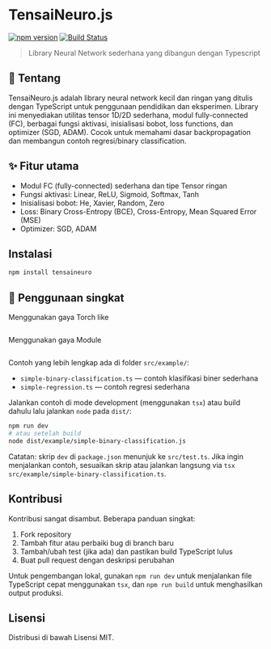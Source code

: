
# TensaiNeuro.js

[![npm version](https://img.shields.io/npm/v/project-name.svg)](https://www.npmjs.com/package/project-name)
[![Build Status](https://img.shields.io/github/actions/workflow/status/username/project-name/ci.yml)](https://github.com/username/project-name/actions)

>Library Neural Network sederhana yang dibangun dengan Typescript

## 🧩 Tentang

TensaiNeuro.js adalah library neural network kecil dan ringan yang ditulis dengan TypeScript untuk penggunaan pendidikan dan eksperimen. Library ini menyediakan utilitas tensor 1D/2D sederhana, modul fully-connected (FC), berbagai fungsi aktivasi, inisialisasi bobot, loss functions, dan optimizer (SGD, ADAM). Cocok untuk memahami dasar backpropagation dan membangun contoh regresi/binary classification.

## ✨ Fitur utama

- Modul FC (fully-connected) sederhana dan tipe Tensor ringan
- Fungsi aktivasi: Linear, ReLU, Sigmoid, Softmax, Tanh
- Inisialisasi bobot: He, Xavier, Random, Zero
- Loss: Binary Cross-Entropy (BCE), Cross-Entropy, Mean Squared Error (MSE)
- Optimizer: SGD, ADAM

## Instalasi

```bash
npm install tensaineuro
```

## 🚀 Penggunaan singkat

Menggunakan gaya Torch like

```ts

```

Menggunakan gaya Module
```ts

```

Contoh yang lebih lengkap ada di folder `src/example/`:

- `simple-binary-classification.ts` — contoh klasifikasi biner sederhana
- `simple-regression.ts` — contoh regresi sederhana

Jalankan contoh di mode development (menggunakan `tsx`) atau build dahulu lalu jalankan `node` pada `dist/`:

```bash
npm run dev
# atau setelah build
node dist/example/simple-binary-classification.js
```

Catatan: skrip `dev` di `package.json` menunjuk ke `src/test.ts`. Jika ingin menjalankan contoh, sesuaikan skrip atau jalankan langsung via `tsx src/example/simple-binary-classification.ts`.

## Kontribusi

Kontribusi sangat disambut. Beberapa panduan singkat:

1. Fork repository
2. Tambah fitur atau perbaiki bug di branch baru
3. Tambah/ubah test (jika ada) dan pastikan build TypeScript lulus
4. Buat pull request dengan deskripsi perubahan

Untuk pengembangan lokal, gunakan `npm run dev` untuk menjalankan file TypeScript cepat menggunakan `tsx`, dan `npm run build` untuk menghasilkan output produksi.

## Lisensi

Distribusi di bawah Lisensi MIT.